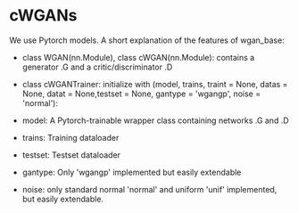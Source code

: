 # cWGANs

We use Pytorch models.
A short explanation of the features of wgan_base:

- class WGAN(nn.Module), class cWGAN(nn.Module): contains a generator .G and a critic/discriminator .D

- class cWGANTrainer: initialize with  (model, trains, traint = None, datas = None, datat = None,testset = None, gantype = 'wgangp', noise = 'normal'):
 - model: A Pytorch-trainable wrapper class containing networks .G and .D
 - trains: Training dataloader
 - testset: Testset dataloader
 - gantype: Only 'wgangp' implemented but easily extendable
 - noise: only standard normal 'normal' and uniform 'unif' implemented, but easily extendable.
